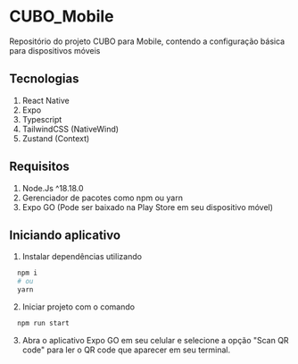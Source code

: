 # CUBO_Mobile
Repositório do projeto CUBO para Mobile, contendo a configuração básica para dispositivos móveis

## Tecnologias 
1. React Native
2. Expo
3. Typescript
4. TailwindCSS (NativeWind)
5. Zustand (Context)

## Requisitos
1. Node.Js ^18.18.0
2. Gerenciador de pacotes como npm ou yarn
3. Expo GO (Pode ser baixado na Play Store em seu dispositivo móvel)

## Iniciando aplicativo
1. Instalar dependências utilizando
```bash
  npm i
  # ou
  yarn
```
2. Iniciar projeto com o comando
```bash
  npm run start
```

3. Abra o aplicativo Expo GO em seu celular e selecione a opção "Scan QR code" para ler o QR code que aparecer em seu terminal.

